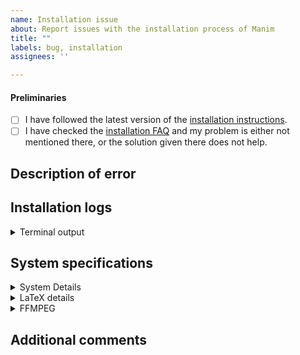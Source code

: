 ```yaml
---
name: Installation issue
about: Report issues with the installation process of Manim
title: ""
labels: bug, installation
assignees: ''

---
```


#### Preliminaries

- [ ] I have followed the latest version of the
      [installation instructions](https://docs.manim.community/en/stable/installation.html).
- [ ] I have checked the [installation FAQ](https://docs.manim.community/en/stable/faq/installation.html) and my problem is either not mentioned there,
      or the solution given there does not help.

## Description of error
<!-- Add a clear and concise description of the problem you encountered. -->


## Installation logs
<!-- Please paste the **full** terminal output; we can only help to identify the issue
     when we receive all required information. -->

<details><summary>Terminal output</summary>

```
PASTE HERE OR PROVIDE LINK TO https://pastebin.com/ OR SIMILAR
```

<!-- Insert screenshots here (only when absolutely necessary, we prefer copy/pasted output!) -->

</details>


## System specifications

<details><summary>System Details</summary>

- OS (with version, e.g., Windows 10 v2004 or macOS 10.15 (Catalina)):
- RAM:
- Python version (`python/py/python3 --version`):
- Installed modules (provide output from `pip list`):
```
PASTE HERE
```
</details>

<details><summary>LaTeX details</summary>

+ LaTeX distribution (e.g. TeX Live 2020):
+ Installed LaTeX packages:
<!-- output of `tlmgr list --only-installed` for TeX Live or a screenshot of the Packages page for MikTeX -->
</details>

<details><summary>FFMPEG</summary>

Output of `ffmpeg -version`:

```
PASTE HERE
```
</details>

## Additional comments
<!-- Add further context that you think might be relevant for this issue here. -->
